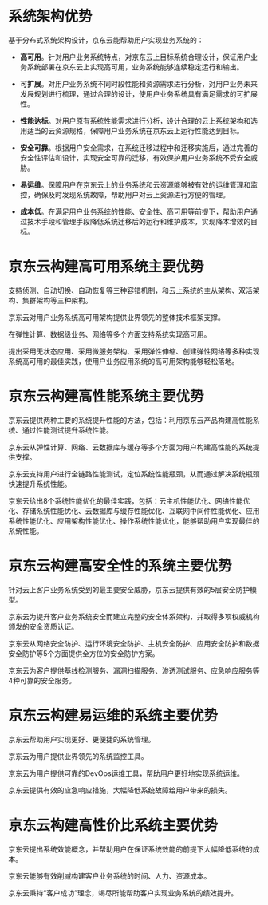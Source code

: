 # 系统架构优势

基于分布式系统架构设计，京东云能帮助用户实现业务系统的：

- **高可用**。针对用户业务系统特点，对京东云上目标系统合理设计，保证用户业务系统部署在京东云上实现高可用，业务系统能够连续稳定运行和输出。

- **可扩展**。对用户业务系统不同时段性能和资源需求进行分析，对用户业务未来发展规划进行梳理，通过合理的设计，使用户业务系统具有满足需求的可扩展性。

-  **性能达标**。对用户原有系统性能需求进行分析，设计合理的云上系统架构和选用适当的云资源规格，保障用户业务系统在京东云上运行性能达到目标。
-  **安全可靠**。根据用户安全需求，在系统迁移过程中和迁移实施后，通过完善的安全性评估和设计，实现安全可靠的迁移，有效保护用户业务系统不受安全威胁。
- **易运维**。保障用户在京东云上的业务系统和云资源能够被有效的运维管理和监控，确保及时发现系统故障，帮助用户对云上资源进行方便的管理。
-  **成本低**。在满足用户业务系统的性能、安全性、高可用等前提下，帮助用户通过技术手段和管理手段降低系统迁移后的运行和维护成本，实现降本增效的目标。

# 京东云构建高可用系统主要优势

支持侦测、自动切换、自动恢复等三种容错机制，和云上系统的主从架构、双活架构、集群架构等三种架构。

京东云对用户业务系统高可用架构提供业界领先的整体技术框架支撑。

在弹性计算、数据级业务、网络等多个方面支持系统实现高可用。

提出采用无状态应用、采用微服务架构、采用弹性伸缩、创建弹性网络等多种实现系统高可用的最佳实践，使用户业务应用系统的高可用架构能够轻松落地。

# 京东云构建高性能系统主要优势

京东云提供两种主要的系统提升性能的方法，包括：利用京东云产品构建高性能系统、通过性能测试提升系统性能。

京东云从弹性计算、网络、云数据库与缓存等多个方面为用户构建高性能的系统提供支撑。

京东云支持用户进行全链路性能测试，定位系统性能瓶颈，从而通过解决系统瓶颈快速提升系统性能。

京东云给出8个系统性能优化的最佳实践，包括：云主机性能优化、网络性能优化、存储系统性能优化、云数据库与缓存性能优化、互联网中间件性能优化、应用系统性能优化、应用架构性能优化、操作系统性能优化，能够帮助用户实现最佳的系统性能。

# 京东云构建高安全性的系统主要优势

针对云上客户业务系统受到的最主要安全威胁，京东云提供有效的5层安全防护模型。

京东云为提升客户业务系统安全而建立完整的安全体系架构，并取得多项权威机构颁发的安全资质认证。

京东云从网络安全防护、运行环境安全防护、主机安全防护、应用安全防护和数据安全防护等5个方面提供全方位的安全防护方案。

京东云为客户提供基线检测服务、漏洞扫描服务、渗透测试服务、应急响应服务等4种可靠的安全服务。

# 京东云构建易运维的系统主要优势

京东云帮助用户实现更好、更便捷的系统管理。

京东云为用户提供业界领先的系统监控工具。

京东云为用户提供可靠的DevOps运维工具，帮助用户更好地实现系统运维。

京东云提供有效的应急响应措施，大幅降低系统故障给用户带来的损失。

# 京东云构建高性价比系统主要优势

京东云提出系统效能概念，并帮助用户在保证系统效能的前提下大幅降低系统的成本。

京东云能够有效削减构建客户业务系统的时间、人力、资源成本。

京东云秉持“客户成功”理念，竭尽所能帮助客户实现业务系统的绩效提升。

